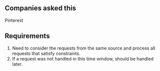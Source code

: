 ## Companies asked this

Pinterest


## Requirements

1. Need to consider the requests from the same source and process all requests that satisfy constraints.
2. If a request was not handled in this time window, should be handled later.
